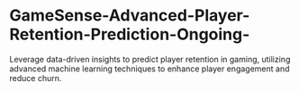 # GameSense-Advanced-Player-Retention-Prediction-Ongoing-
Leverage data-driven insights to predict player retention in gaming, utilizing advanced machine learning techniques to enhance player engagement and reduce churn.
